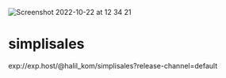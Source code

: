 ![Screenshot 2022-10-22 at 12 34 21](https://user-images.githubusercontent.com/88166460/197334581-3841f84e-72aa-476f-abbc-e4e3cdc51f0a.png)
# simplisales
exp://exp.host/@halil_kom/simplisales?release-channel=default
